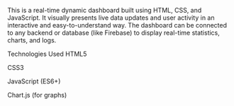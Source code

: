 This is a real-time dynamic dashboard built using HTML, CSS, and JavaScript.
It visually presents live data updates and user activity in an interactive and easy-to-understand way.
The dashboard can be connected to any backend or database (like Firebase) to display real-time statistics, charts, and logs.

  Technologies Used
HTML5

CSS3

JavaScript (ES6+)

Chart.js (for graphs)
